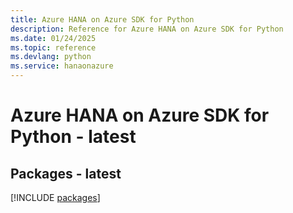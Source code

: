 ```yaml
---
title: Azure HANA on Azure SDK for Python
description: Reference for Azure HANA on Azure SDK for Python
ms.date: 01/24/2025
ms.topic: reference
ms.devlang: python
ms.service: hanaonazure
---
```

# Azure HANA on Azure SDK for Python - latest
## Packages - latest
[!INCLUDE [packages](hana-on-azure-index.md)]